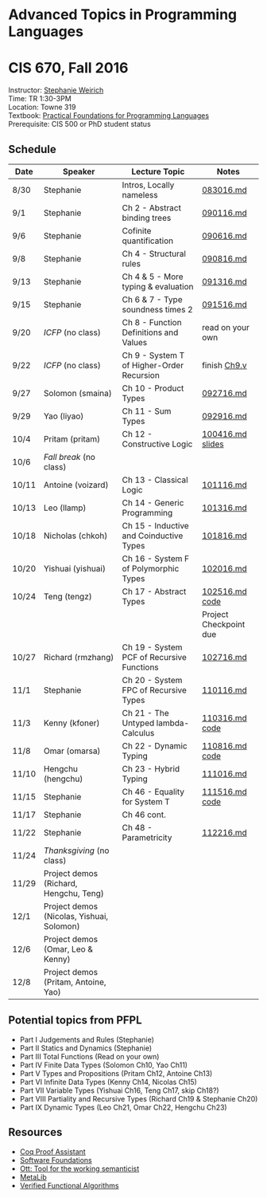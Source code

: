# Advanced Topics in Programming Languages
# CIS 670, Fall 2016


Instructor:     [Stephanie Weirich](http://www.cis.upenn.edu/~sweirich)   
Time:           TR 1:30-3PM   
Location:       Towne 319   
Textbook:       [Practical Foundations for Programming Languages](http://www.cs.cmu.edu/~rwh/pfpl.html)    
Prerequisite:   CIS 500 or PhD student status   


## Schedule

Date  | Speaker             | Lecture Topic            | Notes
------|---------------------|--------------------------|----------------------
8/30  | Stephanie           | Intros, Locally nameless | [083016.md](notes/083016.md)
9/1   | Stephanie           |  Ch 2 - Abstract binding trees             | [090116.md](notes/090116.md)
9/6   | Stephanie           | Cofinite quantification  | [090616.md](notes/090616.md)
9/8   | Stephanie           |  Ch 4 - Structural rules                   | [090816.md](notes/090816.md)
9/13  | Stephanie           |  Ch 4 & 5 - More typing & evaluation       | [091316.md](notes/091316.md)
9/15  | Stephanie           |  Ch 6 & 7 - Type soundness times 2         | [091516.md](notes/091516.md) 
9/20  |  *ICFP*  (no class) |  Ch 8 - Function Definitions and Values    | read on your own
9/22  |  *ICFP*  (no class) |  Ch 9 - System T of Higher-Order Recursion | finish [Ch9.v](code/Ch9.v) 
9/27  | Solomon (smaina)    |  Ch 10 - Product Types                     | [092716.md](notes/092716.md)
9/29  | Yao (liyao)         |  Ch 11 - Sum Types                         | [092916.md](notes/092916.md)
10/4  | Pritam (pritam)     |  Ch 12 - Constructive Logic                | [100416.md](notes/100416.md) [slides](notes/IntuitionisticPropositionalLogicLecture.pdf)
10/6  |  *Fall break* (no class)              
10/11 | Antoine (voizard)   |  Ch 13 - Classical Logic                   | [101116.md](notes/101116.md)
10/13 | Leo    (llamp)      |  Ch 14 - Generic Programming               | [101316.md](notes/101316.md)
10/18 | Nicholas (chkoh)    |  Ch 15 - Inductive and Coinductive Types   | [101816.md](notes/101816.md)
10/20 | Yishuai  (yishuai)  |  Ch 16 - System F of Polymorphic Types     | [102016.md](notes/102016.md)
10/24 | Teng     (tengz)    |  Ch 17 - Abstract Types                    | [102516.md](notes/102516.md) [code](code/abstractTypeExample.v)
      |                     |                                            | Project Checkpoint due
10/27 | Richard  (rmzhang)  |  Ch 19 - System PCF of Recursive Functions | [102716.md](notes/102716.md)
11/1  | Stephanie           |  Ch 20 - System FPC of Recursive Types     | [110116.md](notes/110116.md)
11/3  | Kenny   (kfoner)    |  Ch 21 - The Untyped lambda-Calculus       | [110316.md](notes/110316.md) [code](code/Ch21.hs)
11/8  | Omar   (omarsa)     |  Ch 22 - Dynamic Typing                    | [110816.md](notes/110816.md) [code](code/dynamicTyping.clj)
11/10 | Hengchu (hengchu)   |  Ch 23 - Hybrid Typing                     | [111016.md](notes/111016.md) 
11/15 | Stephanie           |  Ch 46 - Equality for System T             | [111516.md](notes/111516.md) [code](code/Ch46.v)
11/17 | Stephanie           |  Ch 46 cont.                               |
11/22 | Stephanie           |  Ch 48 - Parametricity                     | [112216.md](notes/112216.md) 
11/24 |  *Thanksgiving* (no class)
11/29 | Project demos (Richard, Hengchu, Teng)      |
12/1  | Project demos (Nicolas, Yishuai, Solomon)   |
12/6  | Project demos (Omar, Leo & Kenny)           |
12/8  | Project demos (Pritam, Antoine, Yao)        |

## Potential topics from PFPL

- Part I Judgements and Rules (Stephanie)
- Part II Statics and Dynamics (Stephanie)
- Part III Total Functions (Read on your own)
- Part IV Finite Data Types (Solomon Ch10, Yao Ch11)
- Part V Types and Propositions (Pritam Ch12, Antoine Ch13)
- Part VI Infinite Data Types (Kenny Ch14, Nicolas Ch15)
- Part VII Variable Types (Yishuai Ch16, Teng Ch17, skip Ch18?)
- Part VIII Partiality and Recursive Types (Richard Ch19 & Stephanie Ch20)
- Part IX Dynamic Types (Leo Ch21, Omar Ch22, Hengchu Ch23)


## Resources

- [Coq Proof Assistant](https://coq.inria.fr/)				
- [Software Foundations](https://www.cis.upenn.edu/~bcpierce/sf/)
- [Ott: Tool for the working semanticist](http://www.cl.cam.ac.uk/~pes20/ott/)
- [MetaLib](https://github.com/plclub/metalib)				
- [Verified Functional Algorithms](https://www.cs.princeton.edu/~appel/vfa/)
